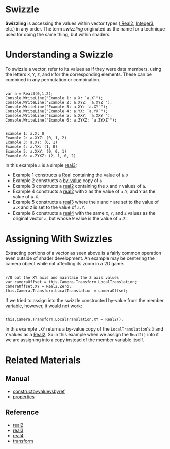# Swizzle
**Swizzling** is accessing the values within vector types ([ Real2](https://github.com/PlasmaEngine/PlasmaDocs/tree/master/docs/C%2B%2B/code_reference/lightning_base_types/real2.markdown), [ Integer3](https://github.com/PlasmaEngine/PlasmaDocs/tree/master/docs/C%2B%2B/code_reference/lightning_base_types/integer3.markdown), etc.) in any order. The term *swizzling* originated as the name for a technique used for doing the same thing, but within shaders.

 # Understanding a Swizzle
To swizzle a vector, refer to its values as if they were data members, using the letters `X`, `Y`, `Z`, and `W` for the corresponding elements. These can be combined in any permutation or combination.

<pre><code class="language-csharp">
var a = Real3(0,1,2);
Console.WriteLine("Example 1: a.X: `a.X`");
Console.WriteLine("Example 2: a.XYZ: `a.XYZ`");
Console.WriteLine("Example 3: a.XY: `a.XY`");
Console.WriteLine("Example 4: a.YX: `a.YX`");
Console.WriteLine("Example 5: a.XXY: `a.XXY`");
Console.WriteLine("Example 6: a.ZYXZ: `a.ZYXZ`");
</code></pre>
<pre><code class="language-csharp">
Example 1: a.X: 0
Example 2: a.XYZ: (0, 1, 2)
Example 3: a.XY: (0, 1)
Example 4: a.YX: (1, 0)
Example 5: a.XXY: (0, 0, 1)
Example 6: a.ZYXZ: (2, 1, 0, 2)
</code></pre>

In this example `a` is a simple [real3](https://github.com/PlasmaEngine/PlasmaDocs/tree/master/docs/C%2B%2B/code_reference/lightning_base_types/real3.markdown):

- Example 1 constructs a [Real](https://github.com/PlasmaEngine/PlasmaDocs/tree/master/docs/C%2B%2B/code_reference/lightning_base_types/real.markdown) containing the value of `a.X`
- Example 2 constructs a [by-value](https://plasmaengine.github.io/PlasmaDocs/Plasma1/Editor/Lightning/constructbyvaluevsbyref.markdown) copy of `a`.
- Example 3 constructs a [real2](https://github.com/PlasmaEngine/PlasmaDocs/tree/master/docs/C%2B%2B/code_reference/lightning_base_types/real2.markdown) containing the `X` and `Y` values of `a`. 
- Example 4 constructs a [real2](https://github.com/PlasmaEngine/PlasmaDocs/tree/master/docs/C%2B%2B/code_reference/lightning_base_types/real2.markdown) with `X` as the value of `a.Y`, and `Y` as the value of `a.X`.
- Example 5 constructs a [real3](https://github.com/PlasmaEngine/PlasmaDocs/tree/master/docs/C%2B%2B/code_reference/lightning_base_types/real3.markdown) where the `X` and `Y` are set to the value of `a.X` and `Z` is set to the value of `a.Y`.
- Example 6 constructs a [real4](https://github.com/PlasmaEngine/PlasmaDocs/tree/master/docs/C%2B%2B/code_reference/lightning_base_types/real4.markdown) with the same `X`, `Y`, and `Z` values as the original vector `a`, but whose `W` value is the value of `a.Z`.

 # Assigning With Swizzles
Extracting portions of a vector as seen above is a fairly common operation even outside of shader development. An example may be centering the camera object while not affecting its zoom in a 2D game.

<pre><code class="language-csharp">
//0 out the XY axis and maintain the Z axis values
var cameraOffset = this.Camera.Transform.LocalTranslation;
cameraOffset.XY = Real2.Zero;
this.Camera.Transform.LocalTranslation = cameraOffset;
</code></pre>
If we tried to assign into the swizzle constructed by-value from the member variable, however, it would not work:

<pre><code class="language-csharp">
this.Camera.Transform.LocalTranslation.XY = Real2();
</code></pre>

In this example `.XY` returns a by-value copy of the `LocalTranslation`'s `X` and `Y` values as a [Real2](https://github.com/PlasmaEngine/PlasmaDocs/tree/master/docs/C%2B%2B/code_reference/lightning_base_types/real2.markdown). So in this example when we assign the `Real2()` into it we are assigning into a copy instead of the member variable itself.

 # Related Materials
 ## Manual
- [constructbyvaluevsbyref](https://plasmaengine.github.io/PlasmaDocs/Plasma1/Editor/Lightning/constructbyvaluevsbyref.markdown)
- [properties](https://plasmaengine.github.io/PlasmaDocs/Plasma1/Editor/Lightning/properties.markdown)

 ## Reference
- [real2](https://github.com/PlasmaEngine/PlasmaDocs/tree/master/docs/C%2B%2B/code_reference/lightning_base_types/real2.markdown)
- [real3](https://github.com/PlasmaEngine/PlasmaDocs/tree/master/docs/C%2B%2B/code_reference/lightning_base_types/real3.markdown)
- [real4](https://github.com/PlasmaEngine/PlasmaDocs/tree/master/docs/C%2B%2B/code_reference/lightning_base_types/real4.markdown)
- [transform](https://github.com/PlasmaEngine/PlasmaDocs/tree/master/docs/C%2B%2B/code_reference/class_reference/transform.markdown)

 